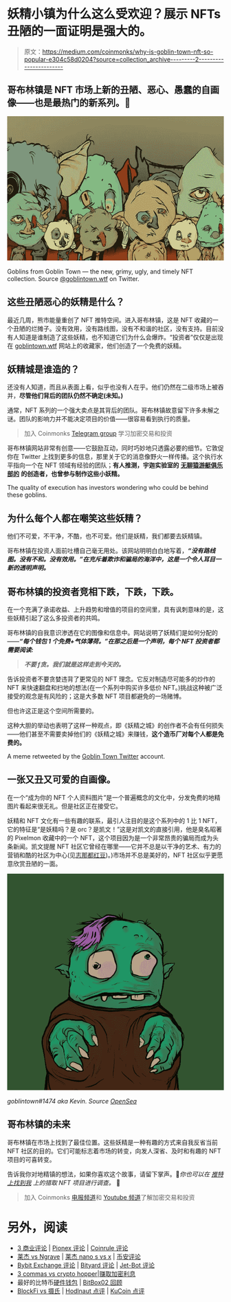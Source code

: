 # 妖精小镇为什么这么受欢迎？展示 NFTs 丑陋的一面证明是强大的。

> 原文：<https://medium.com/coinmonks/why-is-goblin-town-nft-so-popular-e304c58d0204?source=collection_archive---------2----------------------->

## 哥布林镇是 NFT 市场上新的丑陋、恶心、愚蠢的自画像——也是最热门的新系列。👺

![](img/31c4ca558f5e39a1834cdf2b0ee04130.png)

Goblins from Goblin Town — the new, grimy, ugly, and timely NFT collection. Source [@goblintown.wtf](https://twitter.com/goblintownwtf) on Twitter.

## 这些丑陋恶心的妖精是什么？

最近几周，熊市能量重创了 NFT 推特空间。进入哥布林镇，这是 NFT 收藏的一个丑陋的烂摊子。没有效用，没有路线图，没有不和谐的社区，没有支持。目前没有人知道是谁制造了这些妖精，也不知道它们为什么会爆炸。“投资者”仅仅是出现在 [goblintown.wtf](http://goblintown.wtf) 网站上的收藏家，他们创造了一个免费的妖精。

## 妖精城是谁造的？

还没有人知道，而且从表面上看，似乎也没有人在乎。他们仍然在二级市场上被吞并，**尽管他们背后的团队仍然不确定(未知。)**

通常，NFT 系列的一个强大卖点是其背后的团队。哥布林镇故意留下许多未解之谜。团队的影响力并不能决定项目的价值——很容易看到执行的质量。

> 加入 Coinmonks [Telegram group](https://t.me/joinchat/Trz8jaxd6xEsBI4p) 学习加密交易和投资

哥布林镇网站非常有创意——它鼓励互动，同时巧妙地只透露必要的细节。它敦促你在 Twitter 上找到更多的信息，那里关于它的消息像野火一样传播。这个执行水平指向一个在 NFT 领域有经验的团队；**有人推测，宇迦实验室的** [**无聊猿游艇俱乐部的**](https://boredapeyachtclub.com/#/) **的创造者，也曾参与制作这些小妖精。**

The quality of execution has investors wondering who could be behind these goblins.

## 为什么每个人都在嘲笑这些妖精？

他们不可爱，不干净，不酷，也不可爱。他们是妖精，我们都要去妖精镇。

哥布林镇在投资人面前吐槽自己毫无用处。该网站明明白白地写着，***“没有路线图。没有不和。没有效用。”在充斥着欺诈和骗局的海洋中，这是一个令人耳目一新的透明声明。***

## 哥布林镇的投资者竞相下跌，下跌，下跌。

在一个充满了承诺收益、上升趋势和增值的项目的空间里，具有讽刺意味的是，这些妖精引起了这么多投资者的共鸣。

哥布林镇的自我意识渗透在它的图像和信息中。网站说明了妖精们是如何分配的——***“每个钱包 1 个免费+气体薄荷。”在那之后是一个声明，每个 NFT 投资者都需要阅读:***

> ***不要 f******贪。我们就是这样走到今天的。***

告诉投资者不要贪婪违背了更常见的 NFT 理念。它反对制造尽可能多的炒作的 NFT 来快速翻盘和扫地的想法(在一个系列中购买许多低价 NFT。)挑战这种被广泛接受的观念是有风险的；这是大多数 NFT 项目都避免的一场赌博。

但也许这正是这个空间所需要的。

这种大胆的举动也表明了这样一种观点，即《妖精之城》的创作者不会有任何损失——他们甚至不需要卖掉他们的《妖精之城》来赚钱，**这个造币厂对每个人都是免费的。**

A meme retweeted by the [Goblin Town Twitter](https://twitter.com/goblintownwtf) account.

## 一张又丑又可爱的自画像。

在一个“成为你的 NFT 个人资料图片”是一个普遍概念的文化中，分发免费的地精图片看起来很无礼。但是社区正在接受它。

妖精和 NFT 文化有一些有趣的联系，最引人注目的是这个系列中的 1 比 1 NFT，它的特征是“是妖精吗？是 orc？是凯文！”这是对凯文的直接引用，他是臭名昭著的 Pixelmon 收藏中的一个 NFT，这个项目因为是一个非常昂贵的骗局而成为头条新闻。凯文提醒 NFT 社区它曾经在哪里——它并不总是以干净的艺术、有力的营销和酷的社区为中心(见[志那都红豆](https://www.azuki.com))。)市场并不总是美好的，NFT 社区似乎更愿意欣赏丑陋的一面。

![](img/829d51bed97574971f21c3ac48b74252.png)

*goblintown#1474 aka Kevin. Source* [*OpenSea*](https://opensea.io/assets/ethereum/0xbce3781ae7ca1a5e050bd9c4c77369867ebc307e/1474)

## 哥布林镇的未来

哥布林镇在市场上找到了最佳位置。这些妖精是一种有趣的方式来自我反省当前 NFT 社区的目的。它们可能标志着市场的转变，向发人深省、及时和有趣的 NFT 项目的可喜转变。

告诉我你对地精镇的想法，如果你喜欢这个故事，请留下掌声。💛*你也可以在* [*推特上找到我*](https://twitter.com/_emilyeth) *上的猎取 NFT 项目进行调查。* 🧐

> 加入 Coinmonks [电报频道](https://t.me/coincodecap)和 [Youtube 频道](https://www.youtube.com/c/coinmonks/videos)了解加密交易和投资

# 另外，阅读

*   [3 商业评论](/coinmonks/3commas-review-an-excellent-crypto-trading-bot-2020-1313a58bec92) | [Pionex 评论](https://coincodecap.com/pionex-review-exchange-with-crypto-trading-bot) | [Coinrule 评论](/coinmonks/coinrule-review-2021-a-beginner-friendly-crypto-trading-bot-daf0504848ba)
*   [莱杰 vs Ngrave](/coinmonks/ledger-vs-ngrave-zero-7e40f0c1d694) | [莱杰 nano s vs x](/coinmonks/ledger-nano-s-vs-x-battery-hardware-price-storage-59a6663fe3b0) | [币安评论](/coinmonks/binance-review-ee10d3bf3b6e)
*   [Bybit Exchange 评论](/coinmonks/bybit-exchange-review-dbd570019b71) | [Bityard 评论](https://coincodecap.com/bityard-reivew) | [Jet-Bot 评论](https://coincodecap.com/jet-bot-review)
*   [3 commas vs crypto hopper](/coinmonks/3commas-vs-pionex-vs-cryptohopper-best-crypto-bot-6a98d2baa203)|[赚取加密利息](/coinmonks/earn-crypto-interest-b10b810fdda3)
*   最好的比特币[硬件钱包](/coinmonks/hardware-wallets-dfa1211730c6) | [BitBox02 回顾](/coinmonks/bitbox02-review-your-swiss-bitcoin-hardware-wallet-c36c88fff29)
*   [BlockFi vs 摄氏](/coinmonks/blockfi-vs-celsius-vs-hodlnaut-8a1cc8c26630) | [Hodlnaut 点评](/coinmonks/hodlnaut-review-best-way-to-hodl-is-to-earn-interest-on-your-bitcoin-6658a8c19edf) | [KuCoin 点评](https://coincodecap.com/kucoin-review)